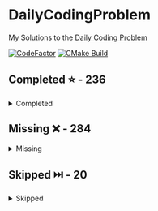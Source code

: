 # DailyCodingProblem

My Solutions to the [Daily Coding Problem](https://www.dailycodingproblem.com/)

[![CodeFactor](https://www.codefactor.io/repository/github/frazzer951/dailycodingproblem/badge)](https://www.codefactor.io/repository/github/frazzer951/dailycodingproblem)
[![CMake Build](https://github.com/Frazzer951/DailyCodingProblem/actions/workflows/ci.yml/badge.svg)](https://github.com/Frazzer951/DailyCodingProblem/actions/workflows/ci.yml)

<!-- start completed section -->
## Completed ⭐️ - 236
<details><summary>Completed</summary>
<p>

 - [Problem 001](problems/include/problems_001_010/Problem_001.hpp) - Easy
 - [Problem 002](problems/include/problems_001_010/Problem_002.hpp) - Hard
 - [Problem 003](problems/include/problems_001_010/Problem_003.hpp) - Medium
 - [Problem 004](problems/include/problems_001_010/Problem_004.hpp) - Hard
 - [Problem 005](problems/include/problems_001_010/Problem_005.hpp) - Medium
 - [Problem 006](problems/include/problems_001_010/Problem_006.hpp) - Hard
 - [Problem 007](problems/include/problems_001_010/Problem_007.hpp) - Medium
 - [Problem 008](problems/include/problems_001_010/Problem_008.hpp) - Easy
 - [Problem 009](problems/include/problems_001_010/Problem_009.hpp) - Hard
 - [Problem 010](problems/include/problems_001_010/Problem_010.hpp) - Medium
 - [Problem 011](problems/include/problems_011_020/Problem_011.hpp) - Medium
 - [Problem 012](problems/include/problems_011_020/Problem_012.hpp) - Hard
 - [Problem 013](problems/include/problems_011_020/Problem_013.hpp) - Hard
 - [Problem 014](problems/include/problems_011_020/Problem_014.hpp) - Medium
 - [Problem 015](problems/include/problems_011_020/Problem_015.hpp) - Medium
 - [Problem 016](problems/include/problems_011_020/Problem_016.hpp) - Easy
 - [Problem 017](problems/include/problems_011_020/Problem_017.hpp) - Hard
 - [Problem 018](problems/include/problems_011_020/Problem_018.hpp) - Hard
 - [Problem 019](problems/include/problems_011_020/Problem_019.hpp) - Medium
 - [Problem 020](problems/include/problems_011_020/Problem_020.hpp) - Easy
 - [Problem 021](problems/include/problems_021_030/Problem_021.hpp) - Easy
 - [Problem 022](problems/include/problems_021_030/Problem_022.hpp) - Medium
 - [Problem 023](problems/include/problems_021_030/Problem_023.hpp) - Easy
 - [Problem 024](problems/include/problems_021_030/Problem_024.hpp) - Medium
 - [Problem 025](problems/include/problems_021_030/Problem_025.hpp) - Hard
 - [Problem 026](problems/include/problems_021_030/Problem_026.hpp) - Medium
 - [Problem 027](problems/include/problems_021_030/Problem_027.hpp) - Easy
 - [Problem 028](problems/include/problems_021_030/Problem_028.hpp) - Medium
 - [Problem 029](problems/include/problems_021_030/Problem_029.hpp) - Easy
 - [Problem 030](problems/include/problems_021_030/Problem_030.hpp) - Medium
 - [Problem 031](problems/include/problems_031_040/Problem_031.hpp) - Easy
 - [Problem 033](problems/include/problems_031_040/Problem_033.hpp) - Easy
 - [Problem 034](problems/include/problems_031_040/Problem_034.hpp) - Medium
 - [Problem 035](problems/include/problems_031_040/Problem_035.hpp) - Hard
 - [Problem 036](problems/include/problems_031_040/Problem_036.hpp) - Medium
 - [Problem 037](problems/include/problems_031_040/Problem_037.hpp) - Easy
 - [Problem 038](problems/include/problems_031_040/Problem_038.hpp) - Hard
 - [Problem 039](problems/include/problems_031_040/Problem_039.hpp) - Medium
 - [Problem 040](problems/include/problems_031_040/Problem_040.hpp) - Hard
 - [Problem 041](problems/include/problems_041_050/Problem_041.hpp) - Medium
 - [Problem 042](problems/include/problems_041_050/Problem_042.hpp) - Hard
 - [Problem 043](problems/include/problems_041_050/Problem_043.hpp) - Easy
 - [Problem 044](problems/include/problems_041_050/Problem_044.hpp) - Medium
 - [Problem 045](problems/include/problems_041_050/Problem_045.hpp) - Easy
 - [Problem 046](problems/include/problems_041_050/Problem_046.hpp) - Hard
 - [Problem 047](problems/include/problems_041_050/Problem_047.hpp) - Easy
 - [Problem 048](problems/include/problems_041_050/Problem_048.hpp) - Medium
 - [Problem 049](problems/include/problems_041_050/Problem_049.hpp) - Medium
 - [Problem 050](problems/include/problems_041_050/Problem_050.hpp) - Easy
 - [Problem 051](problems/include/problems_051_060/Problem_051.hpp) - Medium
 - [Problem 052](problems/include/problems_051_060/Problem_052.hpp) - Hard
 - [Problem 053](problems/include/problems_051_060/Problem_053.hpp) - Medium
 - [Problem 054](problems/include/problems_051_060/Problem_054.hpp) - Hard
 - [Problem 055](problems/include/problems_051_060/Problem_055.hpp) - Easy
 - [Problem 057](problems/include/problems_051_060/Problem_057.hpp) - Medium
 - [Problem 058](problems/include/problems_051_060/Problem_058.hpp) - Medium
 - [Problem 060](problems/include/problems_051_060/Problem_060.hpp) - Medium
 - [Problem 061](problems/include/problems_061_070/Problem_061.hpp) - Medium
 - [Problem 062](problems/include/problems_061_070/Problem_062.hpp) - Medium
 - [Problem 063](problems/include/problems_061_070/Problem_063.hpp) - Easy
 - [Problem 064](problems/include/problems_061_070/Problem_064.hpp) - Hard
 - [Problem 065](problems/include/problems_061_070/Problem_065.hpp) - Easy
 - [Problem 066](problems/include/problems_061_070/Problem_066.hpp) - Medium
 - [Problem 067](problems/include/problems_061_070/Problem_067.hpp) - Hard
 - [Problem 068](problems/include/problems_061_070/Problem_068.hpp) - Medium
 - [Problem 069](problems/include/problems_061_070/Problem_069.hpp) - Easy
 - [Problem 070](problems/include/problems_061_070/Problem_070.hpp) - Easy
 - [Problem 071](problems/include/problems_071_080/Problem_071.hpp) - Easy
 - [Problem 072](problems/include/problems_071_080/Problem_072.hpp) - Hard
 - [Problem 073](problems/include/problems_071_080/Problem_073.hpp) - Easy
 - [Problem 074](problems/include/problems_071_080/Problem_074.hpp) - Medium
 - [Problem 075](problems/include/problems_071_080/Problem_075.hpp) - Hard
 - [Problem 076](problems/include/problems_071_080/Problem_076.hpp) - Medium
 - [Problem 077](problems/include/problems_071_080/Problem_077.hpp) - Easy
 - [Problem 078](problems/include/problems_071_080/Problem_078.hpp) - Medium
 - [Problem 079](problems/include/problems_071_080/Problem_079.hpp) - Medium
 - [Problem 080](problems/include/problems_071_080/Problem_080.hpp) - Easy
 - [Problem 081](problems/include/problems_081_090/Problem_081.hpp) - Easy
 - [Problem 082](problems/include/problems_081_090/Problem_082.hpp) - Easy
 - [Problem 083](problems/include/problems_081_090/Problem_083.hpp) - Medium
 - [Problem 084](problems/include/problems_081_090/Problem_084.hpp) - Medium
 - [Problem 085](problems/include/problems_081_090/Problem_085.hpp) - Medium
 - [Problem 086](problems/include/problems_081_090/Problem_086.hpp) - Medium
 - [Problem 087](problems/include/problems_081_090/Problem_087.hpp) - Hard
 - [Problem 088](problems/include/problems_081_090/Problem_088.hpp) - Medium
 - [Problem 089](problems/include/problems_081_090/Problem_089.hpp) - Medium
 - [Problem 090](problems/include/problems_081_090/Problem_090.hpp) - Medium
 - [Problem 092](problems/include/problems_091_100/Problem_092.hpp) - Hard
 - [Problem 093](problems/include/problems_091_100/Problem_093.hpp) - Hard
 - [Problem 094](problems/include/problems_091_100/Problem_094.hpp) - Easy
 - [Problem 095](problems/include/problems_091_100/Problem_095.hpp) - Hard
 - [Problem 096](problems/include/problems_091_100/Problem_096.hpp) - Easy
 - [Problem 097](problems/include/problems_091_100/Problem_097.hpp) - Medium
 - [Problem 098](problems/include/problems_091_100/Problem_098.hpp) - Easy
 - [Problem 099](problems/include/problems_091_100/Problem_099.hpp) - Medium
 - [Problem 100](problems/include/problems_091_100/Problem_100.hpp) - Easy
 - [Problem 101](problems/include/problems_101_110/Problem_101.hpp) - Easy
 - [Problem 102](problems/include/problems_101_110/Problem_102.hpp) - Medium
 - [Problem 103](problems/include/problems_101_110/Problem_103.hpp) - Medium
 - [Problem 104](problems/include/problems_101_110/Problem_104.hpp) - Easy
 - [Problem 105](problems/include/problems_101_110/Problem_105.hpp) - Easy
 - [Problem 106](problems/include/problems_101_110/Problem_106.hpp) - Medium
 - [Problem 107](problems/include/problems_101_110/Problem_107.hpp) - Easy
 - [Problem 108](problems/include/problems_101_110/Problem_108.hpp) - Easy
 - [Problem 109](problems/include/problems_101_110/Problem_109.hpp) - Medium
 - [Problem 110](problems/include/problems_101_110/Problem_110.hpp) - Medium
 - [Problem 111](problems/include/problems_111_120/Problem_111.hpp) - Hard
 - [Problem 112](problems/include/problems_111_120/Problem_112.hpp) - Hard
 - [Problem 113](problems/include/problems_111_120/Problem_113.hpp) - Medium
 - [Problem 115](problems/include/problems_111_120/Problem_115.hpp) - Hard
 - [Problem 116](problems/include/problems_111_120/Problem_116.hpp) - Medium
 - [Problem 117](problems/include/problems_111_120/Problem_117.hpp) - Easy
 - [Problem 118](problems/include/problems_111_120/Problem_118.hpp) - Easy
 - [Problem 119](problems/include/problems_111_120/Problem_119.hpp) - Medium
 - [Problem 121](problems/include/problems_121_130/Problem_121.hpp) - Hard
 - [Problem 122](problems/include/problems_121_130/Problem_122.hpp) - Medium
 - [Problem 123](problems/include/problems_121_130/Problem_123.hpp) - Hard
 - [Problem 124](problems/include/problems_121_130/Problem_124.hpp) - Easy
 - [Problem 125](problems/include/problems_121_130/Problem_125.hpp) - Easy
 - [Problem 126](problems/include/problems_121_130/Problem_126.hpp) - Medium
 - [Problem 127](problems/include/problems_121_130/Problem_127.hpp) - Easy
 - [Problem 128](problems/include/problems_121_130/Problem_128.hpp) - Medium
 - [Problem 129](problems/include/problems_121_130/Problem_129.hpp) - Medium
 - [Problem 130](problems/include/problems_121_130/Problem_130.hpp) - Medium
 - [Problem 132](problems/include/problems_131_140/Problem_132.hpp) - Easy
 - [Problem 133](problems/include/problems_131_140/Problem_133.hpp) - Medium
 - [Problem 134](problems/include/problems_131_140/Problem_134.hpp) - Easy
 - [Problem 135](problems/include/problems_131_140/Problem_135.hpp) - Easy
 - [Problem 136](problems/include/problems_131_140/Problem_136.hpp) - Medium
 - [Problem 137](problems/include/problems_131_140/Problem_137.hpp) - Medium
 - [Problem 138](problems/include/problems_131_140/Problem_138.hpp) - Hard
 - [Problem 140](problems/include/problems_131_140/Problem_140.hpp) - Medium
 - [Problem 141](problems/include/problems_141_150/Problem_141.hpp) - Hard
 - [Problem 142](problems/include/problems_141_150/Problem_142.hpp) - Hard
 - [Problem 143](problems/include/problems_141_150/Problem_143.hpp) - Medium
 - [Problem 144](problems/include/problems_141_150/Problem_144.hpp) - Medium
 - [Problem 145](problems/include/problems_141_150/Problem_145.hpp) - Easy
 - [Problem 146](problems/include/problems_141_150/Problem_146.hpp) - Medium
 - [Problem 147](problems/include/problems_141_150/Problem_147.hpp) - Hard
 - [Problem 149](problems/include/problems_141_150/Problem_149.hpp) - Hard
 - [Problem 150](problems/include/problems_141_150/Problem_150.hpp) - Hard
 - [Problem 151](problems/include/problems_151_160/Problem_151.hpp) - Medium
 - [Problem 152](problems/include/problems_151_160/Problem_152.hpp) - Medium
 - [Problem 153](problems/include/problems_151_160/Problem_153.hpp) - Hard
 - [Problem 154](problems/include/problems_151_160/Problem_154.hpp) - Easy
 - [Problem 155](problems/include/problems_151_160/Problem_155.hpp) - Medium
 - [Problem 156](problems/include/problems_151_160/Problem_156.hpp) - Medium
 - [Problem 157](problems/include/problems_151_160/Problem_157.hpp) - Easy
 - [Problem 158](problems/include/problems_151_160/Problem_158.hpp) - Medium
 - [Problem 159](problems/include/problems_151_160/Problem_159.hpp) - Easy
 - [Problem 160](problems/include/problems_151_160/Problem_160.hpp) - Hard
 - [Problem 161](problems/include/problems_161_170/Problem_161.hpp) - Easy
 - [Problem 162](problems/include/problems_161_170/Problem_162.hpp) - Medium
 - [Problem 163](problems/include/problems_161_170/Problem_163.hpp) - Hard
 - [Problem 164](problems/include/problems_161_170/Problem_164.hpp) - Medium
 - [Problem 165](problems/include/problems_161_170/Problem_165.hpp) - Medium
 - [Problem 166](problems/include/problems_161_170/Problem_166.hpp) - Medium
 - [Problem 167](problems/include/problems_161_170/Problem_167.hpp) - Hard
 - [Problem 168](problems/include/problems_161_170/Problem_168.hpp) - Medium
 - [Problem 169](problems/include/problems_161_170/Problem_169.hpp) - Medium
 - [Problem 170](problems/include/problems_161_170/Problem_170.hpp) - Medium
 - [Problem 171](problems/include/problems_171_180/Problem_171.hpp) - Easy
 - [Problem 172](problems/include/problems_171_180/Problem_172.hpp) - Medium
 - [Problem 173](problems/include/problems_171_180/Problem_173.hpp) - Easy
 - [Problem 175](problems/include/problems_171_180/Problem_175.hpp) - Easy
 - [Problem 176](problems/include/problems_171_180/Problem_176.hpp) - Easy
 - [Problem 177](problems/include/problems_171_180/Problem_177.hpp) - Easy
 - [Problem 178](problems/include/problems_171_180/Problem_178.hpp) - Hard
 - [Problem 179](problems/include/problems_171_180/Problem_179.hpp) - Medium
 - [Problem 180](problems/include/problems_171_180/Problem_180.hpp) - Medium
 - [Problem 181](problems/include/problems_181_190/Problem_181.hpp) - Hard
 - [Problem 182](problems/include/problems_181_190/Problem_182.hpp) - Medium
 - [Problem 184](problems/include/problems_181_190/Problem_184.hpp) - Easy
 - [Problem 185](problems/include/problems_181_190/Problem_185.hpp) - Easy
 - [Problem 187](problems/include/problems_181_190/Problem_187.hpp) - Easy
 - [Problem 189](problems/include/problems_181_190/Problem_189.hpp) - Easy
 - [Problem 190](problems/include/problems_181_190/Problem_190.hpp) - Medium
 - [Problem 191](problems/include/problems_191_200/Problem_191.hpp) - Easy
 - [Problem 192](problems/include/problems_191_200/Problem_192.hpp) - Medium
 - [Problem 193](problems/include/problems_191_200/Problem_193.hpp) - Hard
 - [Problem 194](problems/include/problems_191_200/Problem_194.hpp) - Easy
 - [Problem 195](problems/include/problems_191_200/Problem_195.hpp) - Hard
 - [Problem 196](problems/include/problems_191_200/Problem_196.hpp) - Easy
 - [Problem 197](problems/include/problems_191_200/Problem_197.hpp) - Easy
 - [Problem 199](problems/include/problems_191_200/Problem_199.hpp) - Hard
 - [Problem 200](problems/include/problems_191_200/Problem_200.hpp) - Hard
 - [Problem 201](problems/include/problems_201_210/Problem_201.hpp) - Easy
 - [Problem 202](problems/include/problems_201_210/Problem_202.hpp) - Easy
 - [Problem 203](problems/include/problems_201_210/Problem_203.hpp) - Medium
 - [Problem 204](problems/include/problems_201_210/Problem_204.hpp) - Easy
 - [Problem 205](problems/include/problems_201_210/Problem_205.hpp) - Easy
 - [Problem 206](problems/include/problems_201_210/Problem_206.hpp) - Easy
 - [Problem 207](problems/include/problems_201_210/Problem_207.hpp) - Medium
 - [Problem 208](problems/include/problems_201_210/Problem_208.hpp) - Medium
 - [Problem 209](problems/include/problems_201_210/Problem_209.hpp) - Hard
 - [Problem 210](problems/include/problems_201_210/Problem_210.hpp) - Easy
 - [Problem 211](problems/include/problems_211_220/Problem_211.hpp) - Medium
 - [Problem 212](problems/include/problems_211_220/Problem_212.hpp) - Easy
 - [Problem 213](problems/include/problems_211_220/Problem_213.hpp) - Medium
 - [Problem 214](problems/include/problems_211_220/Problem_214.hpp) - Easy
 - [Problem 215](problems/include/problems_211_220/Problem_215.hpp) - Medium
 - [Problem 216](problems/include/problems_211_220/Problem_216.hpp) - Medium
 - [Problem 217](problems/include/problems_211_220/Problem_217.hpp) - Hard
 - [Problem 218](problems/include/problems_211_220/Problem_218.hpp) - Medium
 - [Problem 220](problems/include/problems_211_220/Problem_220.hpp) - Medium
 - [Problem 221](problems/include/problems_221_230/Problem_221.hpp) - Easy
 - [Problem 222](problems/include/problems_221_230/Problem_222.hpp) - Medium
 - [Problem 223](problems/include/problems_221_230/Problem_223.hpp) - Hard
 - [Problem 224](problems/include/problems_221_230/Problem_224.hpp) - Easy
 - [Problem 225](problems/include/problems_221_230/Problem_225.hpp) - Easy
 - [Problem 227](problems/include/problems_221_230/Problem_227.hpp) - Easy
 - [Problem 228](problems/include/problems_221_230/Problem_228.hpp) - Medium
 - [Problem 229](problems/include/problems_221_230/Problem_229.hpp) - Medium
 - [Problem 230](problems/include/problems_221_230/Problem_230.hpp) - Medium
 - [Problem 231](problems/include/problems_231_240/Problem_231.hpp) - Easy
 - [Problem 232](problems/include/problems_231_240/Problem_232.hpp) - Easy
 - [Problem 233](problems/include/problems_231_240/Problem_233.hpp) - Easy
 - [Problem 234](problems/include/problems_231_240/Problem_234.hpp) - Hard
 - [Problem 235](problems/include/problems_231_240/Problem_235.hpp) - Hard
 - [Problem 236](problems/include/problems_231_240/Problem_236.hpp) - Medium
 - [Problem 237](problems/include/problems_231_240/Problem_237.hpp) - Easy
 - [Problem 239](problems/include/problems_231_240/Problem_239.hpp) - Medium
 - [Problem 240](problems/include/problems_231_240/Problem_240.hpp) - Hard
 - [Problem 241](problems/include/problems_241_250/Problem_241.hpp) - Easy
 - [Problem 242](problems/include/problems_241_250/Problem_242.hpp) - Hard
 - [Problem 244](problems/include/problems_241_250/Problem_244.hpp) - Easy
 - [Problem 245](problems/include/problems_241_250/Problem_245.hpp) - Medium
 - [Problem 246](problems/include/problems_241_250/Problem_246.hpp) - Medium
 - [Problem 247](problems/include/problems_241_250/Problem_247.hpp) - Easy
 - [Problem 248](problems/include/problems_241_250/Problem_248.hpp) - Hard
 - [Problem 249](problems/include/problems_241_250/Problem_249.hpp) - Hard
 - [Problem 252](problems/include/problems_251_260/Problem_252.hpp) - Easy
 - [Problem 253](problems/include/problems_251_260/Problem_253.hpp) - Medium
 - [Problem 254](problems/include/problems_251_260/Problem_254.hpp) - Medium
 - [Problem 255](problems/include/problems_251_260/Problem_255.hpp) - Easy
 - [Problem 340](problems/include/problems_331_340/Problem_340.hpp) - Easy

</p>
</details>

<!-- end completed section -->

<!-- start missing section -->
## Missing ❌️ - 284
<details><summary>Missing</summary>
<p>

 - [Problem 256](problems/include/problems_251_260/Problem_256.hpp) - Medium
 - [Problem 257](problems/include/problems_251_260/Problem_257.hpp) - Easy
 - [Problem 258](problems/include/problems_251_260/Problem_258.hpp) - Easy
 - [Problem 259](problems/include/problems_251_260/Problem_259.hpp) - Hard
 - [Problem 260](problems/include/problems_251_260/Problem_260.hpp) - Medium
 - [Problem 261](problems/include/problems_261_270/Problem_261.hpp) - Easy
 - [Problem 262](problems/include/problems_261_270/Problem_262.hpp) - Medium
 - [Problem 263](problems/include/problems_261_270/Problem_263.hpp) - Medium
 - [Problem 264](problems/include/problems_261_270/Problem_264.hpp) - Hard
 - [Problem 265](problems/include/problems_261_270/Problem_265.hpp) - Easy
 - [Problem 266](problems/include/problems_261_270/Problem_266.hpp) - Easy
 - [Problem 267](problems/include/problems_261_270/Problem_267.hpp) - Hard
 - [Problem 268](problems/include/problems_261_270/Problem_268.hpp) - Medium
 - [Problem 269](problems/include/problems_261_270/Problem_269.hpp) - Easy
 - [Problem 270](problems/include/problems_261_270/Problem_270.hpp) - Medium
 - [Problem 271](problems/include/problems_271_280/Problem_271.hpp) - Hard
 - [Problem 272](problems/include/problems_271_280/Problem_272.hpp) - Medium
 - [Problem 273](problems/include/problems_271_280/Problem_273.hpp) - Easy
 - [Problem 274](problems/include/problems_271_280/Problem_274.hpp) - Hard
 - [Problem 275](problems/include/problems_271_280/Problem_275.hpp) - Medium
 - [Problem 276](problems/include/problems_271_280/Problem_276.hpp) - Hard
 - [Problem 277](problems/include/problems_271_280/Problem_277.hpp) - Easy
 - [Problem 278](problems/include/problems_271_280/Problem_278.hpp) - Easy
 - [Problem 279](problems/include/problems_271_280/Problem_279.hpp) - Easy
 - [Problem 280](problems/include/problems_271_280/Problem_280.hpp) - Easy
 - [Problem 281](problems/include/problems_281_290/Problem_281.hpp) - Medium
 - [Problem 282](problems/include/problems_281_290/Problem_282.hpp) - Easy
 - [Problem 283](problems/include/problems_281_290/Problem_283.hpp) - Easy
 - [Problem 284](problems/include/problems_281_290/Problem_284.hpp) - Medium
 - [Problem 285](problems/include/problems_281_290/Problem_285.hpp) - Medium
 - [Problem 286](problems/include/problems_281_290/Problem_286.hpp) - Hard
 - [Problem 287](problems/include/problems_281_290/Problem_287.hpp) - Medium
 - [Problem 288](problems/include/problems_281_290/Problem_288.hpp) - Medium
 - [Problem 289](problems/include/problems_281_290/Problem_289.hpp) - Hard
 - [Problem 290](problems/include/problems_281_290/Problem_290.hpp) - Easy
 - [Problem 291](problems/include/problems_291_300/Problem_291.hpp) - Medium
 - [Problem 292](problems/include/problems_291_300/Problem_292.hpp) - Hard
 - [Problem 293](problems/include/problems_291_300/Problem_293.hpp) - Hard
 - [Problem 294](problems/include/problems_291_300/Problem_294.hpp) - Medium
 - [Problem 295](problems/include/problems_291_300/Problem_295.hpp) - Medium
 - [Problem 296](problems/include/problems_291_300/Problem_296.hpp) - Hard
 - [Problem 297](problems/include/problems_291_300/Problem_297.hpp) - Medium
 - [Problem 298](problems/include/problems_291_300/Problem_298.hpp) - Easy
 - [Problem 299](problems/include/problems_291_300/Problem_299.hpp) - Medium
 - [Problem 300](problems/include/problems_291_300/Problem_300.hpp) - Easy
 - [Problem 301](problems/include/problems_301_310/Problem_301.hpp) - Medium
 - [Problem 302](problems/include/problems_301_310/Problem_302.hpp) - Medium
 - [Problem 303](problems/include/problems_301_310/Problem_303.hpp) - Easy
 - [Problem 304](problems/include/problems_301_310/Problem_304.hpp) - Hard
 - [Problem 305](problems/include/problems_301_310/Problem_305.hpp) - Easy
 - [Problem 306](problems/include/problems_301_310/Problem_306.hpp) - Medium
 - [Problem 307](problems/include/problems_301_310/Problem_307.hpp) - Easy
 - [Problem 308](problems/include/problems_301_310/Problem_308.hpp) - Hard
 - [Problem 309](problems/include/problems_301_310/Problem_309.hpp) - Medium
 - [Problem 310](problems/include/problems_301_310/Problem_310.hpp) - Easy
 - [Problem 311](problems/include/problems_311_320/Problem_311.hpp) - Easy
 - [Problem 312](problems/include/problems_311_320/Problem_312.hpp) - Easy
 - [Problem 313](problems/include/problems_311_320/Problem_313.hpp) - Hard
 - [Problem 314](problems/include/problems_311_320/Problem_314.hpp) - Medium
 - [Problem 315](problems/include/problems_311_320/Problem_315.hpp) - Easy
 - [Problem 316](problems/include/problems_311_320/Problem_316.hpp) - Medium
 - [Problem 317](problems/include/problems_311_320/Problem_317.hpp) - Medium
 - [Problem 318](problems/include/problems_311_320/Problem_318.hpp) - Hard
 - [Problem 319](problems/include/problems_311_320/Problem_319.hpp) - Hard
 - [Problem 320](problems/include/problems_311_320/Problem_320.hpp) - Medium
 - [Problem 321](problems/include/problems_321_330/Problem_321.hpp) - Easy
 - [Problem 322](problems/include/problems_321_330/Problem_322.hpp) - Medium
 - [Problem 323](problems/include/problems_321_330/Problem_323.hpp) - Medium
 - [Problem 324](problems/include/problems_321_330/Problem_324.hpp) - Easy
 - [Problem 325](problems/include/problems_321_330/Problem_325.hpp) - Easy
 - [Problem 326](problems/include/problems_321_330/Problem_326.hpp) - Hard
 - [Problem 327](problems/include/problems_321_330/Problem_327.hpp) - Easy
 - [Problem 328](problems/include/problems_321_330/Problem_328.hpp) - Medium
 - [Problem 329](problems/include/problems_321_330/Problem_329.hpp) - Hard
 - [Problem 330](problems/include/problems_321_330/Problem_330.hpp) - Hard
 - [Problem 331](problems/include/problems_331_340/Problem_331.hpp) - Medium
 - [Problem 332](problems/include/problems_331_340/Problem_332.hpp) - Easy
 - [Problem 333](problems/include/problems_331_340/Problem_333.hpp) - Medium
 - [Problem 334](problems/include/problems_331_340/Problem_334.hpp) - Easy
 - [Problem 335](problems/include/problems_331_340/Problem_335.hpp) - Hard
 - [Problem 336](problems/include/problems_331_340/Problem_336.hpp) - Medium
 - [Problem 337](problems/include/problems_331_340/Problem_337.hpp) - Hard
 - [Problem 338](problems/include/problems_331_340/Problem_338.hpp) - Medium
 - [Problem 339](problems/include/problems_331_340/Problem_339.hpp) - Easy
 - [Problem 341](problems/include/problems_341_350/Problem_341.hpp) - Easy
 - [Problem 342](problems/include/problems_341_350/Problem_342.hpp) - Medium
 - [Problem 343](problems/include/problems_341_350/Problem_343.hpp) - Medium
 - [Problem 344](problems/include/problems_341_350/Problem_344.hpp) - Hard
 - [Problem 345](problems/include/problems_341_350/Problem_345.hpp) - Medium
 - [Problem 346](problems/include/problems_341_350/Problem_346.hpp) - Medium
 - [Problem 347](problems/include/problems_341_350/Problem_347.hpp) - Easy
 - [Problem 348](problems/include/problems_341_350/Problem_348.hpp) - Easy
 - [Problem 349](problems/include/problems_341_350/Problem_349.hpp) - Hard
 - [Problem 350](problems/include/problems_341_350/Problem_350.hpp) - Medium
 - [Problem 351](problems/include/problems_351_360/Problem_351.hpp) - Hard
 - [Problem 352](problems/include/problems_351_360/Problem_352.hpp) - Easy
 - [Problem 353](problems/include/problems_351_360/Problem_353.hpp) - Medium
 - [Problem 354](problems/include/problems_351_360/Problem_354.hpp) - Hard
 - [Problem 355](problems/include/problems_351_360/Problem_355.hpp) - Hard
 - [Problem 356](problems/include/problems_351_360/Problem_356.hpp) - Hard
 - [Problem 357](problems/include/problems_351_360/Problem_357.hpp) - Hard
 - [Problem 358](problems/include/problems_351_360/Problem_358.hpp) - Hard
 - [Problem 359](problems/include/problems_351_360/Problem_359.hpp) - Easy
 - [Problem 360](problems/include/problems_351_360/Problem_360.hpp) - Medium
 - [Problem 361](problems/include/problems_361_370/Problem_361.hpp) - Medium
 - [Problem 362](problems/include/problems_361_370/Problem_362.hpp) - Easy
 - [Problem 363](problems/include/problems_361_370/Problem_363.hpp) - Medium
 - [Problem 364](problems/include/problems_361_370/Problem_364.hpp) - Medium
 - [Problem 365](problems/include/problems_361_370/Problem_365.hpp) - Hard
 - [Problem 366](problems/include/problems_361_370/Problem_366.hpp) - Medium
 - [Problem 367](problems/include/problems_361_370/Problem_367.hpp) - Medium
 - [Problem 368](problems/include/problems_361_370/Problem_368.hpp) - Hard
 - [Problem 369](problems/include/problems_361_370/Problem_369.hpp) - Medium
 - [Problem 370](problems/include/problems_361_370/Problem_370.hpp) - Easy
 - [Problem 371](problems/include/problems_371_380/Problem_371.hpp) - Hard
 - [Problem 372](problems/include/problems_371_380/Problem_372.hpp) - Easy
 - [Problem 373](problems/include/problems_371_380/Problem_373.hpp) - Hard
 - [Problem 374](problems/include/problems_371_380/Problem_374.hpp) - Hard
 - [Problem 375](problems/include/problems_371_380/Problem_375.hpp) - Medium
 - [Problem 376](problems/include/problems_371_380/Problem_376.hpp) - Easy
 - [Problem 377](problems/include/problems_371_380/Problem_377.hpp) - Hard
 - [Problem 378](problems/include/problems_371_380/Problem_378.hpp) - Medium
 - [Problem 379](problems/include/problems_371_380/Problem_379.hpp) - Easy
 - [Problem 380](problems/include/problems_371_380/Problem_380.hpp) - Medium
 - [Problem 381](problems/include/problems_381_390/Problem_381.hpp) - Easy
 - [Problem 382](problems/include/problems_381_390/Problem_382.hpp) - Easy
 - [Problem 383](problems/include/problems_381_390/Problem_383.hpp) - Medium
 - [Problem 384](problems/include/problems_381_390/Problem_384.hpp) - Hard
 - [Problem 385](problems/include/problems_381_390/Problem_385.hpp) - Medium
 - [Problem 386](problems/include/problems_381_390/Problem_386.hpp) - Easy
 - [Problem 387](problems/include/problems_381_390/Problem_387.hpp) - Medium
 - [Problem 388](problems/include/problems_381_390/Problem_388.hpp) - Medium
 - [Problem 389](problems/include/problems_381_390/Problem_389.hpp) - Hard
 - [Problem 390](problems/include/problems_381_390/Problem_390.hpp) - Medium
 - [Problem 391](problems/include/problems_391_400/Problem_391.hpp) - Hard
 - [Problem 392](problems/include/problems_391_400/Problem_392.hpp) - Hard
 - [Problem 393](problems/include/problems_391_400/Problem_393.hpp) - Medium
 - [Problem 394](problems/include/problems_391_400/Problem_394.hpp) - Easy
 - [Problem 395](problems/include/problems_391_400/Problem_395.hpp) - Medium
 - [Problem 396](problems/include/problems_391_400/Problem_396.hpp) - Hard
 - [Problem 397](problems/include/problems_391_400/Problem_397.hpp) - Medium
 - [Problem 398](problems/include/problems_391_400/Problem_398.hpp) - Medium
 - [Problem 399](problems/include/problems_391_400/Problem_399.hpp) - Hard
 - [Problem 400](problems/include/problems_391_400/Problem_400.hpp) - Hard
 - [Problem 401](problems/include/problems_401_410/Problem_401.hpp) - Easy
 - [Problem 402](problems/include/problems_401_410/Problem_402.hpp) - Easy
 - [Problem 403](problems/include/problems_401_410/Problem_403.hpp) - Easy
 - [Problem 404](problems/include/problems_401_410/Problem_404.hpp) - Easy
 - [Problem 405](problems/include/problems_401_410/Problem_405.hpp) - Hard
 - [Problem 406](problems/include/problems_401_410/Problem_406.hpp) - Hard
 - [Problem 407](problems/include/problems_401_410/Problem_407.hpp) - Medium
 - [Problem 408](problems/include/problems_401_410/Problem_408.hpp) - Medium
 - [Problem 409](problems/include/problems_401_410/Problem_409.hpp) - Hard
 - [Problem 410](problems/include/problems_401_410/Problem_410.hpp) - Hard
 - [Problem 411](problems/include/problems_411_420/Problem_411.hpp) - Hard
 - [Problem 412](problems/include/problems_411_420/Problem_412.hpp) - Medium
 - [Problem 413](problems/include/problems_411_420/Problem_413.hpp) - Hard
 - [Problem 414](problems/include/problems_411_420/Problem_414.hpp) - Hard
 - [Problem 415](problems/include/problems_411_420/Problem_415.hpp) - Hard
 - [Problem 416](problems/include/problems_411_420/Problem_416.hpp) - Easy
 - [Problem 417](problems/include/problems_411_420/Problem_417.hpp) - Easy
 - [Problem 418](problems/include/problems_411_420/Problem_418.hpp) - Easy
 - [Problem 419](problems/include/problems_411_420/Problem_419.hpp) - Easy
 - [Problem 420](problems/include/problems_411_420/Problem_420.hpp) - Easy
 - [Problem 421](problems/include/problems_421_430/Problem_421.hpp) - Medium
 - [Problem 422](problems/include/problems_421_430/Problem_422.hpp) - Easy
 - [Problem 423](problems/include/problems_421_430/Problem_423.hpp) - Easy
 - [Problem 424](problems/include/problems_421_430/Problem_424.hpp) - Medium
 - [Problem 425](problems/include/problems_421_430/Problem_425.hpp) - Hard
 - [Problem 426](problems/include/problems_421_430/Problem_426.hpp) - Easy
 - [Problem 427](problems/include/problems_421_430/Problem_427.hpp) - Medium
 - [Problem 428](problems/include/problems_421_430/Problem_428.hpp) - Hard
 - [Problem 429](problems/include/problems_421_430/Problem_429.hpp) - Medium
 - [Problem 430](problems/include/problems_421_430/Problem_430.hpp) - Hard
 - [Problem 431](problems/include/problems_431_440/Problem_431.hpp) - Medium
 - [Problem 432](problems/include/problems_431_440/Problem_432.hpp) - Hard
 - [Problem 433](problems/include/problems_431_440/Problem_433.hpp) - Medium
 - [Problem 434](problems/include/problems_431_440/Problem_434.hpp) - Easy
 - [Problem 435](problems/include/problems_431_440/Problem_435.hpp) - Medium
 - [Problem 436](problems/include/problems_431_440/Problem_436.hpp) - Hard
 - [Problem 437](problems/include/problems_431_440/Problem_437.hpp) - Medium
 - [Problem 438](problems/include/problems_431_440/Problem_438.hpp) - Easy
 - [Problem 439](problems/include/problems_431_440/Problem_439.hpp) - Medium
 - [Problem 440](problems/include/problems_431_440/Problem_440.hpp) - Medium
 - [Problem 441](problems/include/problems_441_450/Problem_441.hpp) - Medium
 - [Problem 442](problems/include/problems_441_450/Problem_442.hpp) - Hard
 - [Problem 443](problems/include/problems_441_450/Problem_443.hpp) - Medium
 - [Problem 444](problems/include/problems_441_450/Problem_444.hpp) - Hard
 - [Problem 445](problems/include/problems_441_450/Problem_445.hpp) - Medium
 - [Problem 446](problems/include/problems_441_450/Problem_446.hpp) - Medium
 - [Problem 447](problems/include/problems_441_450/Problem_447.hpp) - Medium
 - [Problem 448](problems/include/problems_441_450/Problem_448.hpp) - Hard
 - [Problem 449](problems/include/problems_441_450/Problem_449.hpp) - Easy
 - [Problem 450](problems/include/problems_441_450/Problem_450.hpp) - Hard
 - [Problem 451](problems/include/problems_451_460/Problem_451.hpp) - Easy
 - [Problem 452](problems/include/problems_451_460/Problem_452.hpp) - Easy
 - [Problem 453](problems/include/problems_451_460/Problem_453.hpp) - Easy
 - [Problem 454](problems/include/problems_451_460/Problem_454.hpp) - Medium
 - [Problem 455](problems/include/problems_451_460/Problem_455.hpp) - Medium
 - [Problem 456](problems/include/problems_451_460/Problem_456.hpp) - Easy
 - [Problem 457](problems/include/problems_451_460/Problem_457.hpp) - Hard
 - [Problem 458](problems/include/problems_451_460/Problem_458.hpp) - Hard
 - [Problem 459](problems/include/problems_451_460/Problem_459.hpp) - Medium
 - [Problem 460](problems/include/problems_451_460/Problem_460.hpp) - Medium
 - [Problem 461](problems/include/problems_461_470/Problem_461.hpp) - Medium
 - [Problem 462](problems/include/problems_461_470/Problem_462.hpp) - Hard
 - [Problem 463](problems/include/problems_461_470/Problem_463.hpp) - Easy
 - [Problem 464](problems/include/problems_461_470/Problem_464.hpp) - Medium
 - [Problem 465](problems/include/problems_461_470/Problem_465.hpp) - Easy
 - [Problem 466](problems/include/problems_461_470/Problem_466.hpp) - Easy
 - [Problem 467](problems/include/problems_461_470/Problem_467.hpp) - Medium
 - [Problem 468](problems/include/problems_461_470/Problem_468.hpp) - Medium
 - [Problem 469](problems/include/problems_461_470/Problem_469.hpp) - Medium
 - [Problem 470](problems/include/problems_461_470/Problem_470.hpp) - Medium
 - [Problem 471](problems/include/problems_471_480/Problem_471.hpp) - Easy
 - [Problem 472](problems/include/problems_471_480/Problem_472.hpp) - Medium
 - [Problem 473](problems/include/problems_471_480/Problem_473.hpp) - Medium
 - [Problem 474](problems/include/problems_471_480/Problem_474.hpp) - Hard
 - [Problem 475](problems/include/problems_471_480/Problem_475.hpp) - Medium
 - [Problem 476](problems/include/problems_471_480/Problem_476.hpp) - Medium
 - [Problem 477](problems/include/problems_471_480/Problem_477.hpp) - Easy
 - [Problem 478](problems/include/problems_471_480/Problem_478.hpp) - Hard
 - [Problem 479](problems/include/problems_471_480/Problem_479.hpp) - Easy
 - [Problem 480](problems/include/problems_471_480/Problem_480.hpp) - Medium
 - [Problem 481](problems/include/problems_481_490/Problem_481.hpp) - Hard
 - [Problem 482](problems/include/problems_481_490/Problem_482.hpp) - Medium
 - [Problem 483](problems/include/problems_481_490/Problem_483.hpp) - Easy
 - [Problem 484](problems/include/problems_481_490/Problem_484.hpp) - Medium
 - [Problem 485](problems/include/problems_481_490/Problem_485.hpp) - Hard
 - [Problem 486](problems/include/problems_481_490/Problem_486.hpp) - Medium
 - [Problem 487](problems/include/problems_481_490/Problem_487.hpp) - Medium
 - [Problem 488](problems/include/problems_481_490/Problem_488.hpp) - Hard
 - [Problem 489](problems/include/problems_481_490/Problem_489.hpp) - Easy
 - [Problem 490](problems/include/problems_481_490/Problem_490.hpp) - Medium
 - [Problem 491](problems/include/problems_491_500/Problem_491.hpp) - Easy
 - [Problem 492](problems/include/problems_491_500/Problem_492.hpp) - Medium
 - [Problem 493](problems/include/problems_491_500/Problem_493.hpp) - Medium
 - [Problem 494](problems/include/problems_491_500/Problem_494.hpp) - Medium
 - [Problem 495](problems/include/problems_491_500/Problem_495.hpp) - Medium
 - [Problem 496](problems/include/problems_491_500/Problem_496.hpp) - Easy
 - [Problem 497](problems/include/problems_491_500/Problem_497.hpp) - Medium
 - [Problem 498](problems/include/problems_491_500/Problem_498.hpp) - Easy
 - [Problem 499](problems/include/problems_491_500/Problem_499.hpp) - Easy
 - [Problem 500](problems/include/problems_491_500/Problem_500.hpp) - Easy
 - [Problem 501](problems/include/problems_501_510/Problem_501.hpp) - Medium
 - [Problem 502](problems/include/problems_501_510/Problem_502.hpp) - Easy
 - [Problem 503](problems/include/problems_501_510/Problem_503.hpp) - Medium
 - [Problem 504](problems/include/problems_501_510/Problem_504.hpp) - Easy
 - [Problem 505](problems/include/problems_501_510/Problem_505.hpp) - Easy
 - [Problem 506](problems/include/problems_501_510/Problem_506.hpp) - Medium
 - [Problem 507](problems/include/problems_501_510/Problem_507.hpp) - Easy
 - [Problem 508](problems/include/problems_501_510/Problem_508.hpp) - Medium
 - [Problem 509](problems/include/problems_501_510/Problem_509.hpp) - Medium
 - [Problem 510](problems/include/problems_501_510/Problem_510.hpp) - Hard
 - [Problem 511](problems/include/problems_511_520/Problem_511.hpp) - Medium
 - [Problem 512](problems/include/problems_511_520/Problem_512.hpp) - Medium
 - [Problem 513](problems/include/problems_511_520/Problem_513.hpp) - Medium
 - [Problem 514](problems/include/problems_511_520/Problem_514.hpp) - Medium
 - [Problem 515](problems/include/problems_511_520/Problem_515.hpp) - Medium
 - [Problem 516](problems/include/problems_511_520/Problem_516.hpp) - Easy
 - [Problem 517](problems/include/problems_511_520/Problem_517.hpp) - Easy
 - [Problem 518](problems/include/problems_511_520/Problem_518.hpp) - Easy
 - [Problem 519](problems/include/problems_511_520/Problem_519.hpp) - Medium
 - [Problem 520](problems/include/problems_511_520/Problem_520.hpp) - Hard
 - [Problem 521](problems/include/problems_521_530/Problem_521.hpp) - Medium
 - [Problem 522](problems/include/problems_521_530/Problem_522.hpp) - Medium
 - [Problem 523](problems/include/problems_521_530/Problem_523.hpp) - Easy
 - [Problem 524](problems/include/problems_521_530/Problem_524.hpp) - Medium
 - [Problem 525](problems/include/problems_521_530/Problem_525.hpp) - Easy
 - [Problem 526](problems/include/problems_521_530/Problem_526.hpp) - Easy
 - [Problem 527](problems/include/problems_521_530/Problem_527.hpp) - Medium
 - [Problem 528](problems/include/problems_521_530/Problem_528.hpp) - Easy
 - [Problem 529](problems/include/problems_521_530/Problem_529.hpp) - Hard
 - [Problem 530](problems/include/problems_521_530/Problem_530.hpp) - Easy
 - [Problem 531](problems/include/problems_531_540/Problem_531.hpp) - Easy
 - [Problem 532](problems/include/problems_531_540/Problem_532.hpp) - Medium
 - [Problem 533](problems/include/problems_531_540/Problem_533.hpp) - Easy
 - [Problem 534](problems/include/problems_531_540/Problem_534.hpp) - Easy
 - [Problem 535](problems/include/problems_531_540/Problem_535.hpp) - Medium
 - [Problem 536](problems/include/problems_531_540/Problem_536.hpp) - Medium
 - [Problem 537](problems/include/problems_531_540/Problem_537.hpp) - Easy
 - [Problem 538](problems/include/problems_531_540/Problem_538.hpp) - Hard
 - [Problem 539](problems/include/problems_531_540/Problem_539.hpp) - Easy
 - [Problem 540](problems/include/problems_531_540/Problem_540.hpp) - Easy

</p>
</details>

<!-- end missing section -->

<!-- start skipped section -->
## Skipped️ ⏭️ - 20
<details><summary>Skipped</summary>
<p>

 - [Problem 032](problems/include/problems_031_040/Problem_032.hpp) - Hard
 - [Problem 056](problems/include/problems_051_060/Problem_056.hpp) - Medium
 - [Problem 059](problems/include/problems_051_060/Problem_059.hpp) - Hard
 - [Problem 091](problems/include/problems_091_100/Problem_091.hpp) - Easy
 - [Problem 114](problems/include/problems_111_120/Problem_114.hpp) - Hard
 - [Problem 120](problems/include/problems_111_120/Problem_120.hpp) - Medium
 - [Problem 131](problems/include/problems_131_140/Problem_131.hpp) - Medium
 - [Problem 139](problems/include/problems_131_140/Problem_139.hpp) - Medium
 - [Problem 148](problems/include/problems_141_150/Problem_148.hpp) - Medium
 - [Problem 174](problems/include/problems_171_180/Problem_174.hpp) - Medium
 - [Problem 183](problems/include/problems_181_190/Problem_183.hpp) - Hard
 - [Problem 186](problems/include/problems_181_190/Problem_186.hpp) - Hard
 - [Problem 188](problems/include/problems_181_190/Problem_188.hpp) - Medium
 - [Problem 198](problems/include/problems_191_200/Problem_198.hpp) - Medium
 - [Problem 219](problems/include/problems_211_220/Problem_219.hpp) - Hard
 - [Problem 226](problems/include/problems_221_230/Problem_226.hpp) - Hard
 - [Problem 238](problems/include/problems_231_240/Problem_238.hpp) - Hard
 - [Problem 243](problems/include/problems_241_250/Problem_243.hpp) - Medium
 - [Problem 250](problems/include/problems_241_250/Problem_250.hpp) - Medium
 - [Problem 251](problems/include/problems_251_260/Problem_251.hpp) - Medium

</p>
</details>

<!-- end skipped section -->